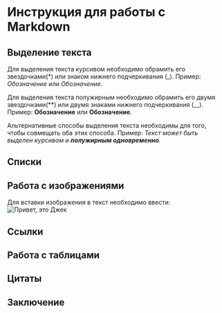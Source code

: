 # Инструкция для работы с Markdown

## Выделение текста

 Для выделения текста курсивом необходимо обрамить его звездочками(*) или знаком нижнего подчеркивания (_). Пример: *Обозначение* или _Обозначение_.

 Для выделения текста полужирным необходимо обрамить его двумя звездочками(**) или двумя знаками нижнего подчеркивания (__). Пример: **Обозначение** или __Обозначение__.

Альтернативные способы выделения текста необходимы для того, чтобы совмещать оба этих способа. Пример: _Текст может быть выделен курсивом и **полужирным одновременно**._

## Списки

## Работа с изображениями

Для вставки изображения в текст необходимо ввести: ![Привет, это Джек](Jack.jpg)

## Ссылки

## Работа с таблицами

## Цитаты

## Заключение